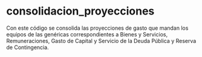 # consolidacion_proyecciones
Con este código se consolida las proyecciones de gasto que mandan los equipos de las genéricas correspondientes a Bienes y Servicios, Remuneraciones, Gasto de Capital y Servicio de la Deuda Pública y Reserva de Contingencia.
